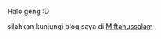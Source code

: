Halo geng :D

silahkan kunjungi blog saya di <a href="https://blog.miftahussalam.com" target="_blank">Miftahussalam</href>
